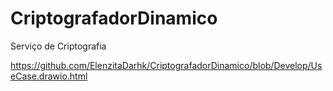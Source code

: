 # CriptografadorDinamico
Serviço de Criptografia

https://github.com/ElenzitaDarhk/CriptografadorDinamico/blob/Develop/UseCase.drawio.html
